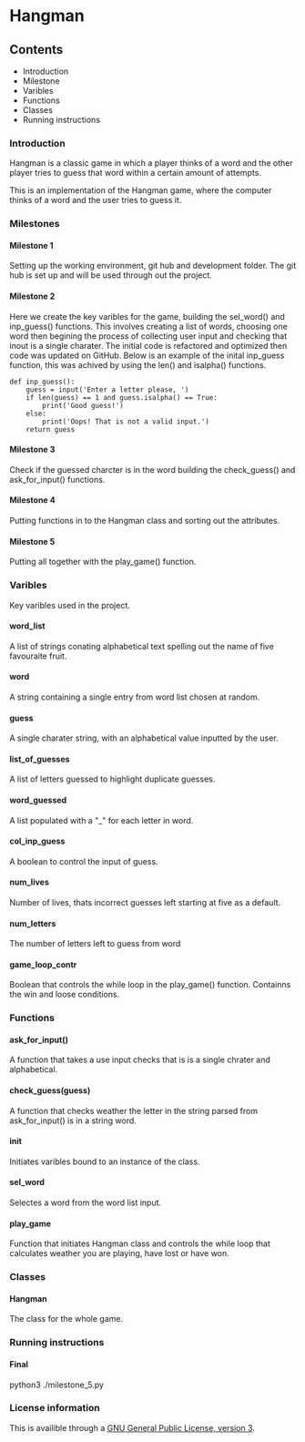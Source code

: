 # Hangman
## Contents
* Introduction
* Milestone
* Varibles
* Functions
* Classes
* Running instructions

### Introduction
Hangman is a classic game in which a player thinks of a word and the other player tries to guess that word within a certain amount of attempts.

This is an implementation of the Hangman game, where the computer thinks of a word and the user tries to guess it. 

### Milestones
#### Milestone 1
Setting up the working environment, git hub and development folder. The git hub is set up and will be used through out the project.

#### Milestone 2
Here we create the key varibles for the game, building the sel_word() and inp_guess() functions. This involves creating a list of words, choosing one word then begining the process of collecting user input and checking that inout is a single charater. The initial code is refactored and optimized then code was updated on GitHub. Below is an example of the inital inp_guess function, this was achived by using the len() and isalpha() functions.

```
def inp_guess():
    guess = input('Enter a letter please, ')
    if len(guess) == 1 and guess.isalpha() == True:
        print('Good guess!')
    else:
        print('Oops! That is not a valid input.')
    return guess
```

#### Milestone 3
Check if the guessed charcter is in the word building the check_guess() and ask_for_input() functions.

#### Milestone 4
Putting functions in to the Hangman class and sorting out the attributes.

#### Milestone 5
Putting all together with the play_game() function.

### Varibles
Key varibles used in the project.

#### word_list
A list of strings conating alphabetical text spelling out the name of five favouraite fruit.

#### word
A string containing a single entry from word list chosen at random.

#### guess
A single charater string, with an alphabetical value inputted by the user.

#### list_of_guesses
A list of letters guessed to highlight duplicate guesses.

#### word_guessed
A  list populated with a "_" for each letter in word. 

#### col_inp_guess
A boolean to control the input of guess.

#### num_lives
Number of lives, thats incorrect guesses left starting at five as a default.

#### num_letters
The number of letters left to guess from word

#### game_loop_contr
Boolean that controls the while loop in the play_game() function. Containns the win and loose conditions.

### Functions
#### ask_for_input()
A function that takes a use input checks that is is a single chrater and alphabetical. 

#### check_guess(guess)
A function that checks weather the letter in the string parsed from ask_for_input() is in a string word. 

#### __init__
Initiates varibles bound to an instance of the class.

#### sel_word
Selectes a word from the word list input.

#### play_game
Function that initiates Hangman class and controls the while loop that calculates weather you are playing, have lost or have won.

### Classes
#### Hangman
The class for the whole game.


### Running instructions
#### Final
python3 ./milestone_5.py

### License information
This is availible through a [GNU General Public License, version 3](https://www.gnu.org/licenses/gpl-3.0.html "GNU General Public License, version 3").
